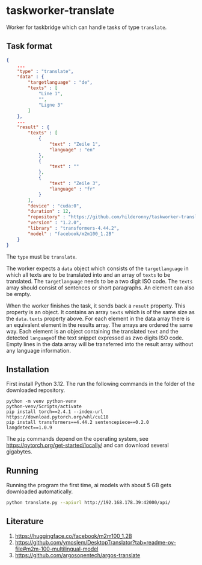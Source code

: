 # taskworker-translate

Worker for taskbridge which can handle tasks of type `translate`.

## Task format

```json
{
    ...
    "type" : "translate",
    "data" : {
        "targetlanguage" : "de",
        "texts" : [
            "Line 1",
            "",
            "Ligne 3"
        ]
    },
    ...
    "result" : {
        "texts" : [
            {
                "text" : "Zeile 1",
                "language" : "en"
            },
            {
                "text" : ""
            },
            {
                "text" : "Zeile 3",
                "language" : "fr"
            }
        ],
        "device" : "cuda:0",
        "duration" : 12,
        "repository" : "https://github.com/hilderonny/taskworker-translate",
        "version" : "1.2.0",
        "library" : "transformers-4.44.2",
        "model" : "facebook/m2m100_1.2B"
    }
}
```

The `type` must be `translate`.

The worker expects a `data` object which consists of the `targetlanguage` in which all texts are to be translated into and an array of `texts` to be translated.
The `targetlanguage` needs to be a two digit ISO code.
The `texts` array should consist of sentences or short paragraphs. An element can also be empty.

When the worker finishes the task, it sends back a `result` property. This property is an object. It contains an array `texts` which is of the same size as the `data.texts` property above. For each element in the data array there is an equivalent element in the results array. The arrays are ordered the same way. Each element is an object containing the translated `text` and the detected `language`of the text snippet expressed as zwo digits ISO code. Empty lines in the data array will be transferred into the result array without any language information.

## Installation

First install Python 3.12. The run the following commands in the folder of the downloaded repository.

```
python -m venv python-venv
python-venv/Scripts/activate
pip install torch==2.4.1 --index-url https://download.pytorch.org/whl/cu118
pip install transformers==4.44.2 sentencepiece==0.2.0 langdetect==1.0.9
```

The `pip` commands depend on the operating system, see https://pytorch.org/get-started/locally/ and can download several gigabytes.

## Running

Running the program the first time, ai models with about 5 GB gets downloaded automatically.

```sh
python translate.py --apiurl http://192.168.178.39:42000/api/
```

## Literature

1. https://huggingface.co/facebook/m2m100_1.2B
2. https://github.com/ymoslem/DesktopTranslator?tab=readme-ov-file#m2m-100-multilingual-model
3. https://github.com/argosopentech/argos-translate

